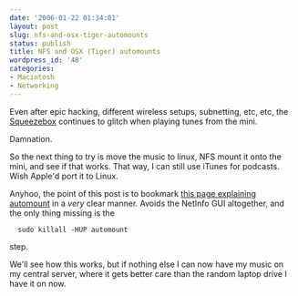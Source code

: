 ```yaml
---
date: '2006-01-22 01:34:01'
layout: post
slug: nfs-and-osx-tiger-automounts
status: publish
title: NFS and OSX (Tiger) automounts
wordpress_id: '48'
categories:
- Macintosh
- Networking
---
```


Even after epic hacking, different wireless setups, subnetting, etc, etc, the [Squeezebox](http://www.slimdevices.com/) continues to glitch when playing tunes from the mini.

Damnation.

So the next thing to try is move the music to linux, NFS mount it onto the mini, and see if that works. That way, I can still use iTunes for podcasts. Wish Apple'd port it to Linux.

Anyhoo, the point of this post is to bookmark [this page explaining automount](http://naeblis.cx/rtomayko/2004/08/09/NFSAutomountOSX) in a _very_ clear manner. Avoids the NetInfo GUI altogether, and the only thing missing is the 

    
    
      sudo killall -HUP automount
    


step.

We'll see how this works, but if nothing else I can now have my music on my central server, where it gets better care than the random laptop drive I have it on now.
